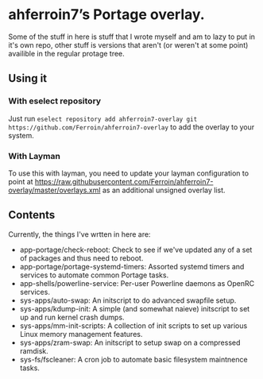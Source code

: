 # ahferroin7’s Portage overlay.

Some of the stuff in here is stuff that I wrote myself and am to lazy
to put in it's own repo, other stuff is versions that aren't (or weren't
at some point) availible in the regular protage tree.

## Using it

### With eselect repository

Just run `eselect repository add ahferroin7-overlay git https://github.com/Ferroin/ahferroin7-overlay`
to add the overlay to your system.

### With Layman

To use this with layman, you need to update your layman configuration to point at
https://raw.githubusercontent.com/Ferroin/ahferroin7-overlay/master/overlays.xml
as an additional unsigned overlay list.

## Contents

Currently, the things I've wrtten in here are:

- app-portage/check-reboot: Check to see if we've updated any of a set of packages and thus need to reboot.
- app-portage/portage-systemd-timers: Assorted systemd timers and services to automate common Portage tasks.
- app-shells/powerline-service: Per-user Powerline daemons as OpenRC services.
- sys-apps/auto-swap: An initscript to do advanced swapfile setup.
- sys-apps/kdump-init: A simple (and somewhat naieve) initscript to set up and run kernel crash dumps.
- sys-apps/mm-init-scripts: A collection of init scripts to set up various Linux memory management features.
- sys-apps/zram-swap: An initscript to setup swap on a compressed ramdisk.
- sys-fs/fscleaner: A cron job to automate basic filesystem maintnence tasks.
